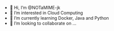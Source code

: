 - 👋 Hi, I’m @NOTaMIME-jk
- 👀 I’m interested in Cloud Computing
- 🌱 I’m currently learning Docker, Java and Python
- 💞️ I’m looking to collaborate on ...

<!---
NOTaMIME-jk/NOTaMIME-jk is a ✨ special ✨ repository because its `README.md` (this file) appears on your GitHub profile.
You can click the Preview link to take a look at your changes.
--->
